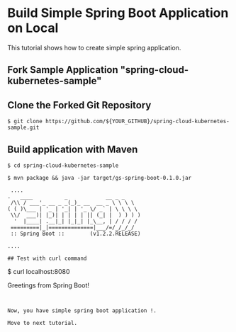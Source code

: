 # Build Simple Spring Boot Application on Local

This tutorial shows how to create simple spring application.

## Fork Sample Application "spring-cloud-kubernetes-sample"

## Clone the Forked Git Repository
```
$ git clone https://github.com/${YOUR_GITHUB}/spring-cloud-kubernetes-sample.git

```

## Build application with Maven 
```
$ cd spring-cloud-kubernetes-sample

$ mvn package && java -jar target/gs-spring-boot-0.1.0.jar

 ....
.   ____          _            __ _ _
 /\\ / ___'_ __ _ _(_)_ __  __ _ \ \ \ \
( ( )\___ | '_ | '_| | '_ \/ _` | \ \ \ \
 \\/  ___)| |_)| | | | | || (_| |  ) ) ) )
  '  |____| .__|_| |_|_| |_\__, | / / / /
 =========|_|==============|___/=/_/_/_/
 :: Spring Boot ::        (v1.2.2.RELEASE)

....

## Test with curl command
```
$ curl localhost:8080

Greetings from Spring Boot!
```


Now, you have simple spring boot application !.

Move to next tutorial.

